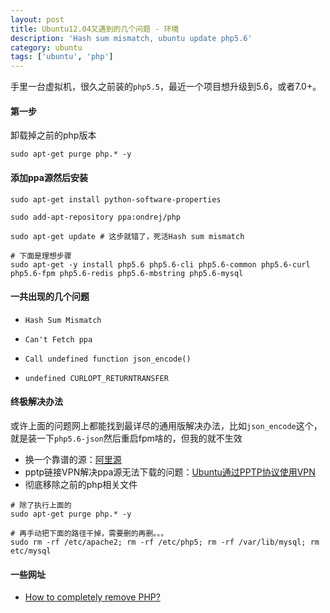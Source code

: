 ```yaml
---
layout: post
title: Ubuntu12.04又遇到的几个问题 - 环境
description: 'Hash sum mismatch, ubuntu update php5.6'
category: ubuntu
tags: ['ubuntu', 'php']
---
```


手里一台虚拟机，很久之前装的`php5.5`，最近一个项目想升级到5.6，或者7.0+。

#### 第一步

卸载掉之前的php版本

```
sudo apt-get purge php.* -y
```

#### 添加ppa源然后安装

```
sudo apt-get install python-software-properties

sudo add-apt-repository ppa:ondrej/php

sudo apt-get update # 这步就错了，死活Hash sum mismatch

# 下面是理想步骤
sudo apt-get -y install php5.6 php5.6-cli php5.6-common php5.6-curl php5.6-fpm php5.6-redis php5.6-mbstring php5.6-mysql
```

#### 一共出现的几个问题

* `Hash Sum Mismatch`

* `Can't Fetch ppa`

* `Call undefined function json_encode()`

* `undefined CURLOPT_RETURNTRANSFER`


#### 终极解决办法

或许上面的问题网上都能找到最详尽的通用版解决办法，比如`json_encode`这个，就是装一下`php5.6-json`然后重启fpm啥的，但我的就不生效

* 换一个靠谱的源：[阿里源](http://mirrors.aliyun.com/help/ubuntu)
* pptp链接VPN解决ppa源无法下载的问题：[Ubuntu通过PPTP协议使用VPN](http://blog.fens.me/vpn-pptp-client-ubuntu/)
* 彻底移除之前的php相关文件

```
# 除了执行上面的
sudo apt-get purge php.* -y

# 再手动把下面的路径干掉，需要删的再删。。。
sudo rm -rf /etc/apache2; rm -rf /etc/php5; rm -rf /var/lib/mysql; rm etc/mysql
```

#### 一些网址

* [How to completely remove PHP?](https://askubuntu.com/questions/59886/how-to-completely-remove-php)